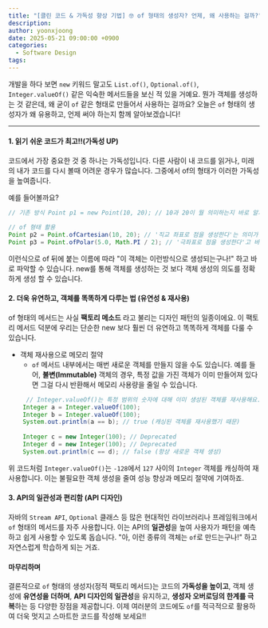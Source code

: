 ```yaml
---
title: "[클린 코드 & 가독성 향상 기법] 🤓 of 형태의 생성자? 언제, 왜 사용하는 걸까?"
description: 
author: yoonxjoong
date: 2025-05-21 09:00:00 +0900
categories:
  - Software Design
tags:
---
```

개발을 하다 보면 `new` 키워드 말고도 `List.of()`, `Optional.of()`, `Integer.valueOf()` 같은 익숙한 메서드들을 보신 적 있을 거예요. 뭔가 객체를 생성하는 것 같은데, 왜 굳이 `of` 같은 형태로 만들어서 사용하는 걸까요? 
오늘은 `of` 형태의 생성자가 왜 유용하고, 언제 써야 하는지 함께 알아보겠습니다!

---

#### 1. 읽기 쉬운 코드가 최고!!(가독성 UP)

코드에서 가장 중요한 것 중 하나는 가독성입니다. 다른 사람이 내 코드를 읽거나, 미래의 내가 코드를 다시 볼때 어려운 경우가 많습니다. 
그중에서 of의 형태가 이러한 가독성을 높여줍니다.

예를 들어볼까요?

```java
// 기존 방식 Point p1 = new Point(10, 20); // 10과 20이 뭘 의미하는지 바로 알기 어렵죠?

// of 형태 활용 
Point p2 = Point.ofCartesian(10, 20); // '직교 좌표로 점을 생성한다'는 의미가 명확하죠! 
Point p3 = Point.ofPolar(5.0, Math.PI / 2); // '극좌표로 점을 생성한다'고 바로 이해할 수 있어요!
```

이런식으로 of 뒤에 붙는 이름에 따라 "이 객체는 이런방식으로 생성되는구나!" 하고 바로 파악할 수 있습니다. 
new를 통해 객체를 생성하는 것 보다 객체 생성의 의도를 정확하게 생성 할 수 있습니다.

#### 2. 더욱 유연하고, 객체를 똑똑하게 다루는 법 (유연성 & 재사용)

of 형태의 메서드는 사실 **팩토리 메소드** 라고 불리는 디자인 패턴의 일종이에요. 이 팩토리 메서드 덕분에 우리는 단순한 new 보다 훨씬 더 유연하고 똑똑하게 객체를 다룰 수 있습니다.

- 객체 재사용으로 메모리 절약
	- `of` 메서드 내부에서는 매번 새로운 객체를 만들지 않을 수도 있습니다. 예를 들어, **불변(Immutable)** 객체의 경우, 특정 값을 가진 객체가 이미 만들어져 있다면 그걸 다시 반환해서 메모리 사용량을 줄일 수 있습니다.

```java
	 // Integer.valueOf()는 특정 범위의 숫자에 대해 이미 생성된 객체를 재사용해요.
    Integer a = Integer.valueOf(100);
    Integer b = Integer.valueOf(100);
    System.out.println(a == b); // true (캐싱된 객체를 재사용했기 때문)
    
    Integer c = new Integer(100); // Deprecated
    Integer d = new Integer(100); // Deprecated
    System.out.println(c == d); // false (항상 새로운 객체 생성)
```

위 코드처럼 `Integer.valueOf()`는 `-128`에서 `127` 사이의 `Integer` 객체를 캐싱하여 재사용합니다. 이는 불필요한 객체 생성을 줄여 성능 향상과 메모리 절약에 기여하죠.

#### 3. API의 일관성과 편리함 (API 디자인)

자바의 `Stream API`, `Optional` 클래스 등 많은 현대적인 라이브러리나 프레임워크에서 `of` 형태의 메서드를 자주 사용합니다. 
이는 API의 **일관성**을 높여 사용자가 패턴을 예측하고 쉽게 사용할 수 있도록 돕습니다. "아, 이런 종류의 객체는 `of`로 만드는구나!" 하고 자연스럽게 학습하게 되는 거죠.

#### 마무리하며

결론적으로 `of` 형태의 생성자(정적 팩토리 메서드)는 코드의 **가독성을 높이고**, 객체 생성에 **유연성을 더하며**, **API 디자인의 일관성**을 유지하고, **생성자 오버로딩의 한계를 극복**하는 등 다양한 장점을 제공합니다. 이제 여러분의 코드에도 `of`를 적극적으로 활용하여 더욱 멋지고 스마트한 코드를 작성해 보세요!!